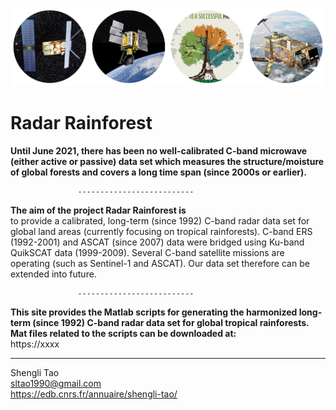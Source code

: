 

![C-band Radar sensors for monitoring tropical forests--key to a successful paris agreement](images/radar_forest.png)


                                                                           
# Radar Rainforest <br/>
**Until June 2021, there has been no well-calibrated C-band microwave (either active or passive) data set which measures the structure/moisture of global forests and covers a long time span (since 2000s or earlier).**<br/>   

                   --------------------------  

**The aim of the project Radar Rainforest is**<br/> to provide a calibrated, long-term (since 1992) C-band radar data set for global land areas (currently focusing on tropical rainforests). C-band ERS (1992-2001) and ASCAT (since 2007) data were bridged using Ku-band QuikSCAT data (1999-2009). Several C-band satellite missions are operating (such as Sentinel-1 and ASCAT). Our data set therefore can be extended into future.

                   --------------------------  
**This site provides the Matlab scripts for generating the harmonized long-term (since 1992) C-band radar data set for global tropical rainforests.  
Mat files related to the scripts can be downloaded at:**<br/> https://xxxx

   --------------------------  
   
Shengli Tao <br/>
sltao1990@gmail.com <br/>
https://edb.cnrs.fr/annuaire/shengli-tao/
